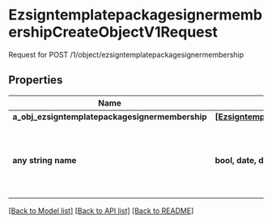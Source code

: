 # EzsigntemplatepackagesignermembershipCreateObjectV1Request

Request for POST /1/object/ezsigntemplatepackagesignermembership

## Properties
Name | Type | Description | Notes
------------ | ------------- | ------------- | -------------
**a_obj_ezsigntemplatepackagesignermembership** | [**[EzsigntemplatepackagesignermembershipRequestCompound]**](EzsigntemplatepackagesignermembershipRequestCompound.md) |  | 
**any string name** | **bool, date, datetime, dict, float, int, list, str, none_type** | any string name can be used but the value must be the correct type | [optional]

[[Back to Model list]](../README.md#documentation-for-models) [[Back to API list]](../README.md#documentation-for-api-endpoints) [[Back to README]](../README.md)


